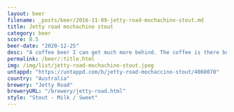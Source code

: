 ```yaml
---
layout: beer
filename: _posts/beer/2016-11-09-jetty-road-mochachino-stout.md
title: Jetty road mochachino stout
category: beer
score: 8.5
beer-date: "2020-12-25"
desc: "A coffee beer I can get much more behind. The coffee is there but the stout flavours come through stronger and balance it out. Very rich and creamy"
permalink: /beer/:title.html
img: /img/list/jetty-road-mochachino-stout.jpeg
untappd: "https://untappd.com/b/jetty-road-mochaccino-stout/4060070"
country: "Australia"
brewery: "Jetty Road"
breweryURL: "/brewery/jetty-road.html"
style: "Stout - Milk / Sweet"
---
```

